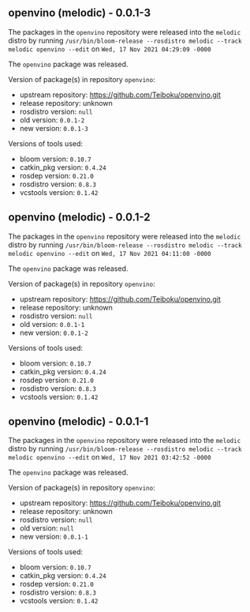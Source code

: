 ## openvino (melodic) - 0.0.1-3

The packages in the `openvino` repository were released into the `melodic` distro by running `/usr/bin/bloom-release --rosdistro melodic --track melodic openvino --edit` on `Wed, 17 Nov 2021 04:29:09 -0000`

The `openvino` package was released.

Version of package(s) in repository `openvino`:

- upstream repository: https://github.com/Teiboku/openvino.git
- release repository: unknown
- rosdistro version: `null`
- old version: `0.0.1-2`
- new version: `0.0.1-3`

Versions of tools used:

- bloom version: `0.10.7`
- catkin_pkg version: `0.4.24`
- rosdep version: `0.21.0`
- rosdistro version: `0.8.3`
- vcstools version: `0.1.42`


## openvino (melodic) - 0.0.1-2

The packages in the `openvino` repository were released into the `melodic` distro by running `/usr/bin/bloom-release --rosdistro melodic --track melodic openvino --edit` on `Wed, 17 Nov 2021 04:11:00 -0000`

The `openvino` package was released.

Version of package(s) in repository `openvino`:

- upstream repository: https://github.com/Teiboku/openvino.git
- release repository: unknown
- rosdistro version: `null`
- old version: `0.0.1-1`
- new version: `0.0.1-2`

Versions of tools used:

- bloom version: `0.10.7`
- catkin_pkg version: `0.4.24`
- rosdep version: `0.21.0`
- rosdistro version: `0.8.3`
- vcstools version: `0.1.42`


## openvino (melodic) - 0.0.1-1

The packages in the `openvino` repository were released into the `melodic` distro by running `/usr/bin/bloom-release --rosdistro melodic --track melodic openvino --edit` on `Wed, 17 Nov 2021 03:42:52 -0000`

The `openvino` package was released.

Version of package(s) in repository `openvino`:

- upstream repository: https://github.com/Teiboku/openvino.git
- release repository: unknown
- rosdistro version: `null`
- old version: `null`
- new version: `0.0.1-1`

Versions of tools used:

- bloom version: `0.10.7`
- catkin_pkg version: `0.4.24`
- rosdep version: `0.21.0`
- rosdistro version: `0.8.3`
- vcstools version: `0.1.42`


